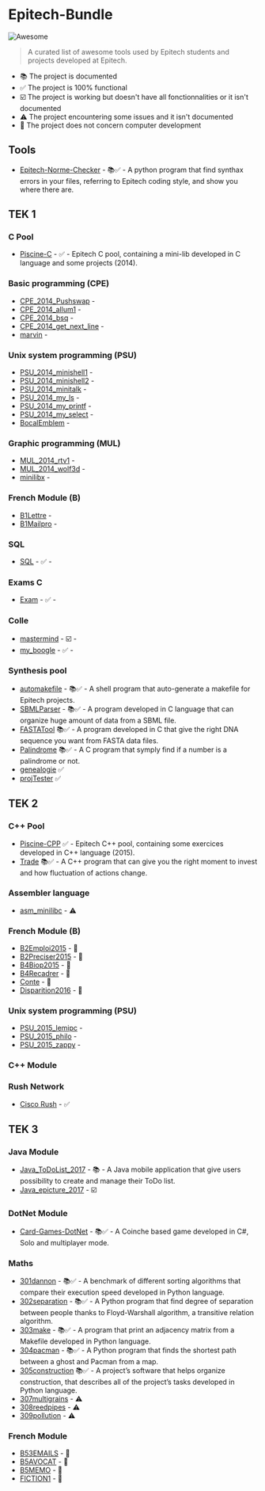 # Epitech-Bundle 
![Awesome](https://cdn.rawgit.com/sindresorhus/awesome/d7305f38d29fed78fa85652e3a63e154dd8e8829/media/badge.svg)
> A curated list of awesome tools used by Epitech students and projects developed at Epitech.

* 📚 The project is documented
* ✅ The project is 100% functional
* ☑️ The project is working but doesn't have all fonctionnalities or it isn't documented 
* ⚠️ The project encountering some issues and it isn't documented
* 🍎 The project does not concern computer development
## Tools
- [Epitech-Norme-Checker](https://github.com/Estayparadox/Epitech-Norme-Checker) - 📚✅ - A python program that find synthax errors in your files, referring to Epitech coding style, and show you where there are.
## TEK 1
### C Pool
- [Piscine-C](https://github.com/Estayparadox/Piscine-C) - ✅ - Epitech C pool, containing a mini-lib developed in C language and some projects (2014).
### Basic programming (CPE)
- [CPE_2014_Pushswap](https://github.com/Estayparadox/Epitech-Bundle/tree/master/Tek1/CPE/CPE_2014_Pushswap) -
- [CPE_2014_allum1](https://github.com/Estayparadox/Epitech-Bundle/tree/master/Tek1/CPE/CPE_2014_allum1) -
- [CPE_2014_bsq](https://github.com/Estayparadox/Epitech-Bundle/tree/master/Tek1/CPE/CPE_2014_bsq) -
- [CPE_2014_get_next_line](https://github.com/Estayparadox/Epitech-Bundle/tree/master/Tek1/CPE/CPE_2014_get_next_line) -
- [marvin](https://github.com/Estayparadox/Epitech-Bundle/tree/master/Tek1/CPE/marvin) -
### Unix system programming (PSU)
- [PSU_2014_minishell1](https://github.com/Estayparadox/Epitech-Bundle/tree/master/Tek1/PSU/PSU_2014_minishell1) -
- [PSU_2014_minishell2](https://github.com/Estayparadox/Epitech-Bundle/tree/master/Tek1/PSU/PSU_2014_minishell2) -
- [PSU_2014_minitalk](https://github.com/Estayparadox/Epitech-Bundle/tree/master/Tek1/PSU/PSU_2014_minitalk) -
- [PSU_2014_my_ls](https://github.com/Estayparadox/Epitech-Bundle/tree/master/Tek1/PSU/PSU_2014_my_ls) -
- [PSU_2014_my_printf](https://github.com/Estayparadox/Epitech-Bundle/tree/master/Tek1/PSU/PSU_2014_my_printf) -
- [PSU_2014_my_select](https://github.com/Estayparadox/Epitech-Bundle/tree/master/Tek1/PSU/PSU_2014_my_select) -
- [BocalEmblem](https://github.com/Estayparadox/Epitech-Bundle/tree/master/Tek1/PSU/BocalEmblem) -
### Graphic programming (MUL)
- [MUL_2014_rtv1](https://github.com/Estayparadox/Epitech-Bundle/tree/master/Tek1/MUL/MUL_2014_rtv1) -
- [MUL_2014_wolf3d](https://github.com/Estayparadox/Epitech-Bundle/tree/master/Tek1/MUL/MUL_2014_wolf3d) -
- [minilibx](https://github.com/Estayparadox/Epitech-Bundle/tree/master/Tek1/MUL/minilibx) -
### French Module (B)
- [B1Lettre](https://github.com/Estayparadox/Epitech-Bundle/tree/master/Tek1/B/B1Lettre) -
- [B1Mailpro](https://github.com/Estayparadox/Epitech-Bundle/tree/master/Tek1/B/B1Mailpro) -
### SQL
- [SQL](https://github.com/Estayparadox/Epitech-Bundle/tree/master/Tek1/SQL) - ✅ -
### Exams C
- [Exam](https://github.com/Estayparadox/Epitech-Bundle/tree/master/Tek1/Exam) - ✅ -
### Colle
- [mastermind](https://github.com/Estayparadox/Epitech-Bundle/tree/master/Tek1/Colle/mastermind) - ☑️ -
- [my_boogle](https://github.com/Estayparadox/Epitech-Bundle/tree/master/Tek1/Colle/my_boogle) - ✅ -
### Synthesis pool
- [automakefile](https://github.com/Estayparadox/Automakefile) - 📚✅ - A shell program that auto-generate a makefile for Epitech projects.
- [SBMLParser](https://github.com/Estayparadox/SBML-Parser) - 📚✅ - A program developed in C language that can organize huge amount of data from a SBML file.
- [FASTATool](https://github.com/Estayparadox/FASTA-Tool) 📚✅ - A program developed in C that give the right DNA sequence you want from FASTA data files.
- [Palindrome](https://github.com/Estayparadox/Palindrome) 📚✅ - A C program that symply find if a number is a palindrome or not.
- [genealogie](https://github.com/Estayparadox/Epitech-Bundle/tree/master/Tek1/Synthesis/genealogie) ✅
- [projTester](https://github.com/Estayparadox/Epitech-Bundle/tree/master/Tek1/Synthesis/projTester) ✅
## TEK 2
### C++ Pool
- [Piscine-CPP](https://github.com/Estayparadox/Piscine-CPP) ✅ - Epitech C++ pool, containing some exercices developed in C++ language (2015).
- [Trade](https://github.com/Estayparadox/Trade) 📚✅ - A C++ program that can give you the right moment to invest and how fluctuation of actions change.
### Assembler language
- [asm_minilibc](https://github.com/Estayparadox/Epitech-Bundle/tree/master/Tek2/ASM/asm_minilibc) - ⚠️
### French Module (B)
- [B2Emploi2015](https://github.com/Estayparadox/Epitech-Bundle/tree/master/Tek2/B/B2Emploi2015) - 🍎
- [B2Preciser2015](https://github.com/Estayparadox/Epitech-Bundle/tree/master/Tek2/B/B2Preciser2015) - 🍎 
- [B4Biop2015](https://github.com/Estayparadox/Epitech-Bundle/tree/master/Tek2/B/B4Biop2015) - 🍎
- [B4Recadrer](https://github.com/Estayparadox/Epitech-Bundle/tree/master/Tek2/B/B4Recadrer) - 🍎
- [Conte](https://github.com/Estayparadox/Epitech-Bundle/tree/master/Tek2/B/Conte) - 🍎
- [Disparition2016](https://github.com/Estayparadox/Epitech-Bundle/tree/master/Tek2/B/Disparition2016) - 🍎
### Unix system programming (PSU)
- [PSU_2015_lemipc](https://github.com/Estayparadox/Epitech-Bundle/tree/master/Tek2/PSU/PSU_2015_lemipc) -
- [PSU_2015_philo](https://github.com/Estayparadox/Epitech-Bundle/tree/master/Tek2/PSU/PSU_2015_philo) -
- [PSU_2015_zappy](https://github.com/Estayparadox/Epitech-Bundle/tree/master/Tek2/PSU/PSU_2015_zappy) -
### C++ Module
### Rush Network
- [Cisco Rush](https://github.com/Estayparadox/Epitech-Bundle/tree/master/Tek2/Rush%20Network) - ✅
## TEK 3
### Java Module
- [Java_ToDoList_2017](https://github.com/Estayparadox/ToDo-List) - 📚 - A Java mobile application that give users possibility to create and manage their ToDo list.
- [Java_epicture_2017](https://github.com/Estayparadox/Epitech-Bundle/tree/master/Tek3/Java/Java_epicture_2017) - ☑️
### DotNet Module
- [Card-Games-DotNet](https://github.com/Estayparadox/Card-Games-DotNet) - 📚✅ - A Coinche based game developed in C#, Solo and multiplayer mode.
### Maths
- [301dannon](https://github.com/Estayparadox/301dannon) - 📚✅ - A benchmark of different sorting algorithms that compare their execution speed developed in Python language.
- [302separation](https://github.com/Estayparadox/302separation) - 📚✅ - A Python program that find degree of separation between people thanks to Floyd-Warshall algorithm, a transitive relation algorithm.
- [303make](https://github.com/Estayparadox/303make) - 📚✅ - A program that print an adjacency matrix from a Makefile developed in Python language.
- [304pacman](https://github.com/Estayparadox/304pacman) - 📚✅ - A Python program that finds the shortest path between a ghost and Pacman from a map.
- [305construction](https://github.com/Estayparadox/305construction) 📚✅ - A project’s software that helps organize construction, that describes all of the project’s tasks developed in Python language.
- [307multigrains](https://github.com/Estayparadox/Epitech-Bundle/tree/master/Tek3/Maths/307multigrains) - ⚠️
- [308reedpipes](https://github.com/Estayparadox/Epitech-Bundle/tree/master/Tek3/Maths/308reedpipes) - ⚠️
- [309pollution](https://github.com/Estayparadox/Epitech-Bundle/tree/master/Tek3/Maths/309pollution) - ⚠️
### French Module
- [B53EMAILS](https://github.com/Estayparadox/Epitech-Bundle/tree/master/Tek3/B/B53EMAILS) - 🍎
- [B5AVOCAT](https://github.com/Estayparadox/Epitech-Bundle/tree/master/Tek3/B/B5AVOCAT) - 🍎
- [B5MEMO](https://github.com/Estayparadox/Epitech-Bundle/tree/master/Tek3/B/B5MEMO) - 🍎
- [FICTION1](https://github.com/Estayparadox/Epitech-Bundle/tree/master/Tek3/B/FICTION1) - 🍎 
